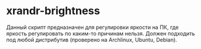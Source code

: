 # xrandr-brightness

Данный скрипт предназначен для регулировки яркости на ПК, где яркость регулировать по каким-то причинам нельзя.
Должен подходить под любой дистрибутив (проверено на Archlinux, Ubuntu, Debian).
